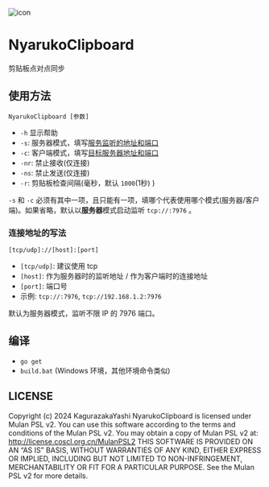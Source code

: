 ![icon](ico/icon.ico)

# NyarukoClipboard

剪贴板点对点同步

## 使用方法

`NyarukoClipboard [参数]`

- `-h` 显示帮助
- `-s`: 服务器模式，填写[服务监听的地址和端口](#连接地址的写法)
- `-c`: 客户端模式，填写[目标服务器地址和端口](#连接地址的写法)
- `-nr`: 禁止接收(仅连接)
- `-ns`: 禁止发送(仅连接)
- `-r`: 剪贴板检查间隔(毫秒，默认 `1000`(1秒) )

`-s` 和 `-c` 必须有其中一项，且只能有一项，填哪个代表使用哪个模式(服务器/客户端)。如果省略，默认以**服务器**模式启动监听 `tcp://:7976` 。

### 连接地址的写法

`[tcp/udp]://[host]:[port]`

- `[tcp/udp]`: 建议使用 tcp
- `[host]`: 作为服务器时的监听地址 / 作为客户端时的连接地址
- `[port]`: 端口号
- 示例: `tcp://:7976`, `tcp://192.168.1.2:7976`

默认为服务器模式，监听不限 IP 的 7976 端口。

## 编译

- `go get`
- `build.bat` (Windows 环境，其他环境命令类似)

## LICENSE

Copyright (c) 2024 KagurazakaYashi NyarukoClipboard is licensed under Mulan PSL v2. You can use this software according to the terms and conditions of the Mulan PSL v2. You may obtain a copy of Mulan PSL v2 at: http://license.coscl.org.cn/MulanPSL2 THIS SOFTWARE IS PROVIDED ON AN “AS IS” BASIS, WITHOUT WARRANTIES OF ANY KIND, EITHER EXPRESS OR IMPLIED, INCLUDING BUT NOT LIMITED TO NON-INFRINGEMENT, MERCHANTABILITY OR FIT FOR A PARTICULAR PURPOSE. See the Mulan PSL v2 for more details.
